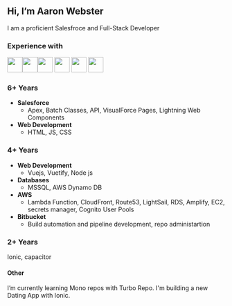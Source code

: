## Hi, I’m Aaron Webster

I am a proficient Salesfroce and  Full-Stack Developer

### Experience with 

<img src="https://user-images.githubusercontent.com/11345149/182182848-abbd8dce-997e-4a43-8621-707630cf7378.png" height="35px"><img src="https://user-images.githubusercontent.com/11345149/182183199-3380a625-58c0-43da-96c3-f92af377d2ee.png" height="35px"><img src="https://user-images.githubusercontent.com/11345149/182181858-521d3823-f40c-4fcf-ae80-073277cc6472.png" height="35px">
<img src="https://user-images.githubusercontent.com/11345149/182185376-d16546ad-28a2-44e2-9715-d82a470a7a7a.png" height="35px"> 
<img src="https://user-images.githubusercontent.com/11345149/182183038-1d940b10-ab4f-45a0-947b-d0edc7c84afb.png" height="35px">
<img src="https://user-images.githubusercontent.com/11345149/182183404-93e10521-5898-4363-96c8-fffe2b3178f3.png" height="35px">

### 6+ Years
- <b>Salesforce</b>
  - Apex, Batch Classes, API, VisualForce Pages, Lightning Web Components
- <b>Web Development</b>
  - HTML, JS, CSS


### 4+ Years
- <b>Web Development</b>
  - Vuejs, Vuetify, Node js
- <b>Databases</b>
  - MSSQL, AWS Dynamo DB
- <b>AWS</b>
  - Lambda Function, CloudFront, Route53, LightSail, RDS, Amplify, EC2, secrets manager, Cognito User Pools
- <b>Bitbucket</b>
  - Build automation and pipeline development, repo administartion

### 2+ Years

Ionic, capacitor


#### Other
I’m currently learning Mono repos with Turbo Repo. 
I'm building a new Dating App with Ionic.



<!---
aaronthomaswebster/aaronthomaswebster is a ✨ special ✨ repository because its `README.md` (this file) appears on your GitHub profile.
You can click the Preview link to take a look at your changes.
--->
